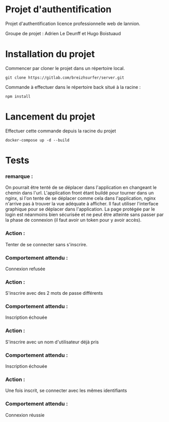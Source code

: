 # Projet d'authentification

Projet d'authentification licence professionnelle web de lannion.

Groupe de projet : Adrien Le Deunff et Hugo Boistuaud


# Installation du projet

Commencer par cloner le projet dans un répertoire local.

`git clone https://gitlab.com/breizhsurfer/server.git`


Commande à effectuer dans le répertoire back situé à la racine :

`npm install`


# Lancement du projet

Effectuer cette commande depuis la racine du projet

`docker-compose up -d --build`


# Tests
### remarque :
On pourrait être tenté de se déplacer dans l'application en changeant le chemin dans l'url. L'application front étant buildé pour tourner dans un nginx, si l'on tente de se déplacer comme cela dans l'application, nginx n'arrive pas à trouver la vue adéquate à afficher. Il faut utiliser l'interface graphique pour se déplacer dans l'application.
La page protégée par le login est néanmoins bien sécurisée et ne peut être atteinte sans passer par la phase de connexion (il faut avoir un token pour y avoir accès).
### Action : 
Tenter de se connecter sans s'inscrire.
### Comportement attendu :
Connexion refusée
### Action : 
S'inscrire avec des 2 mots de passe différents
### Comportement attendu :
Inscription échouée
### Action : 
S'inscrire avec un nom d'utilisateur déjà pris
### Comportement attendu :
Inscription échouée
### Action : 
Une fois inscrit, se connecter avec les mêmes identifiants
### Comportement attendu :
Connexion réussie
